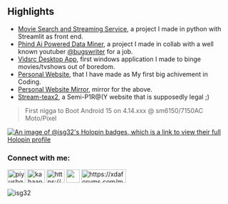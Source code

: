 ## Highlights
* [Movie Search and Streaming Service](https://github.com/isg32/vidsrc-streamlit/), a project I made in python with Streamlit as front end.
* [Phind Ai Powered Data Miner](https://github.com/isg32/paid-detector), a project I made in collab with a well known youtuber [@bugswriter](https://github.com/bugswriter) for a job.
* [Vidsrc Desktop App](https://github.com/isg32/videosauce), first windows application I made to binge movies/tvshows out of boredom.
* [Personal Website](https://isg32.github.io), that I have made as My first big achivement in Coding.
* [Personal Website Mirror](https://isg32.codeberg.page/), mirror for the above.
* [Stream-teax2](https://isg32.github.io/projects/streamteax2/), a Semi-P1R@(Y website that is supposedly legal ;)

> First nigga to Boot Android 15 on 4.14.xxx @ sm6150/7150AC Moto/Pixel

[![An image of @isg32's Holopin badges, which is a link to view their full Holopin profile](https://holopin.me/isg32)](https://holopin.io/@isg32)

<h3 align="left">Connect with me:</h3>
<p align="left">
<a href="https://www.linkedin.com/in/sapangajjar101105/" target="blank"><img align="center" src="https://raw.githubusercontent.com/rahuldkjain/github-profile-readme-generator/master/src/images/icons/Social/linked-in-alt.svg" alt="piyushgarg195" height="30" width="40" /></a>
<a href="https://instagram.com/kahaan.ho.sapan" target="blank"><img align="center" src="https://raw.githubusercontent.com/rahuldkjain/github-profile-readme-generator/master/src/images/icons/Social/instagram.svg" alt="kahaan.ho.sapan" height="30" width="40" /></a>
<a href="https://www.youtube.com/@isg32" target="blank"><img align="center" src="https://raw.githubusercontent.com/rahuldkjain/github-profile-readme-generator/master/src/images/icons/Social/youtube.svg" alt="https://www.youtube.com/@isg32" height="30" width="40" /></a>
<a href="https://codeberg.org/isg32" target="blank"><img align="center" src="https://design.codeberg.org/logo-kit/icon_inverted.svg" alt="" height='30' width='30'></a>
<a href="https://xdaforums.com/m/gajjar01.11027239/" target="blank"><img align="center" src="https://xdaforums.com/data/assets/logo/xda-white-text.png" alt="https://xdaforums.com/m/gajjar01.11027239/" height="30" width="100" /></a>
</p>

<p align="left"> <img src="https://komarev.com/ghpvc/?username=isg32&label=Profile%20views&color=0e75b6&style=flat" alt="isg32" /> </p>
